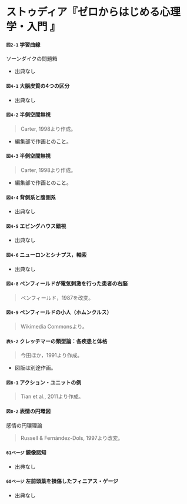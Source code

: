 # ストゥディア『ゼロからはじめる心理学・入門 』

#### `図2-1` 学習曲線
ソーンダイクの問題箱
+ 出典なし

#### `図4-1` 大脳皮質の4つの区分
+ 出典なし

#### `図4-2` 半側空間無視
> Carter, 1998より作成。
+ 編集部で作画とのこと。

#### `図4-3` 半側空間無視
> Carter, 1998より作成。
+ 編集部で作画とのこと。

#### `図4-4` 背側系と腹側系
+ 出典なし

#### `図4-5` エビングハウス錯視
+ 出典なし

#### `図4-6` ニューロンとシナプス，軸索
+ 出典なし

#### `図4-8` ペンフィールドが電気刺激を行った患者の右脳
> ペンフィールド，1987を改変。

#### `図4-9` ペンフィールドの小人（ホムンクルス）
> Wikimedia Commonsより。

#### `表5-2` クレッチマーの類型論：各疾患と体格
> 今田ほか，1991より作成。
+ 図版は別途作画。

#### `図8-1` アクション・ユニットの例
> Tian et al., 2011より作成。

#### `図8-2` 表情の円環図
感情の円環理論
> Russell & Fernández-Dols, 1997より改変。

#### `61ページ` 鏡像認知
+ 出典なし

#### `68ページ` 左前頭葉を損傷したフィニアス・ゲージ
+ 出典なし

